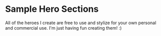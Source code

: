 # Sample Hero Sections

All of the heroes I create are free to use and stylize for your own personal and commercial use. I'm just having fun creating them! :)
